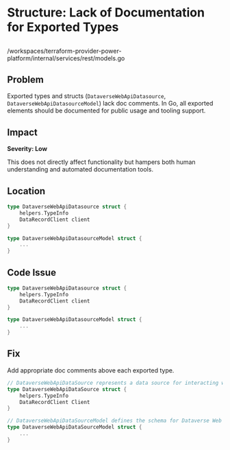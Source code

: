 # Structure: Lack of Documentation for Exported Types

##

/workspaces/terraform-provider-power-platform/internal/services/rest/models.go

## Problem

Exported types and structs (`DataverseWebApiDatasource`, `DataverseWebApiDatasourceModel`) lack doc comments. In Go, all exported elements should be documented for public usage and tooling support.

## Impact

**Severity: Low**

This does not directly affect functionality but hampers both human understanding and automated documentation tools.

## Location

```go
type DataverseWebApiDatasource struct {
    helpers.TypeInfo
    DataRecordClient client
}

type DataverseWebApiDatasourceModel struct {
    ...
}
```

## Code Issue

```go
type DataverseWebApiDatasource struct {
    helpers.TypeInfo
    DataRecordClient client
}

type DataverseWebApiDatasourceModel struct {
    ...
}
```

## Fix

Add appropriate doc comments above each exported type.

```go
// DataverseWebApiDataSource represents a data source for interacting with the Dataverse Web API.
type DataverseWebApiDataSource struct {
    helpers.TypeInfo
    DataRecordClient Client
}

// DataverseWebApiDataSourceModel defines the schema for Dataverse Web API data source in Terraform.
type DataverseWebApiDataSourceModel struct {
    ...
}
```

